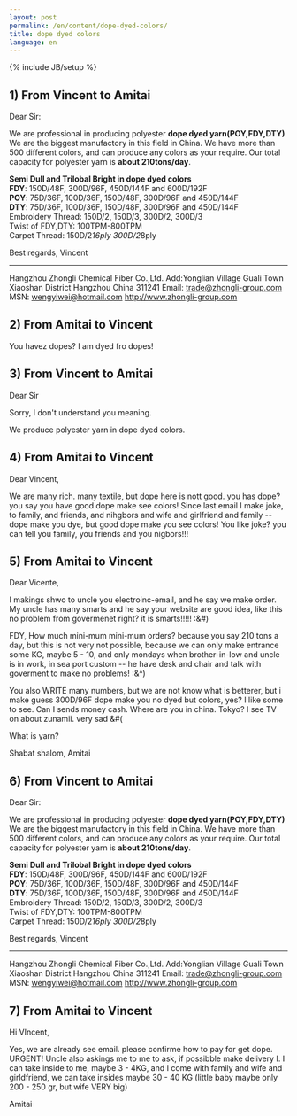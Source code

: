 ```yaml
---
layout: post
permalink: /en/content/dope-dyed-colors/
title: dope dyed colors
language: en
---
```

{% include JB/setup %}

## 1) From Vincent to Amitai
Dear Sir:

We are professional in producing polyester **dope dyed yarn(POY,FDY,DTY)**
We are the biggest manufactory in this field in China.
We have more than 500 different colors, and can produce any colors as your require.
Our total capacity for polyester yarn is **about 210tons/day**.

**Semi Dull and Trilobal Bright in dope dyed colors** <br />
**FDY**:   150D/48F, 300D/96F, 450D/144F and 600D/192F <br />
**POY**:    75D/36F, 100D/36F, 150D/48F, 300D/96F and 450D/144F <br />
**DTY**:    75D/36F, 100D/36F, 150D/48F, 300D/96F and 450D/144F <br />
Embroidery Thread: 150D/2, 150D/3, 300D/2, 300D/3 <br />
Twist of FDY,DTY: 100TPM-800TPM <br />
Carpet Thread: 150D/2*16ply  300D/2*8ply <br />

Best regards,
Vincent

-------------------------------------
Hangzhou Zhongli Chemical Fiber Co.,Ltd.
Add:Yonglian Village Guali Town Xiaoshan District Hangzhou China 311241
Email: trade@zhongli-group.com     MSN: wengyiwei@hotmail.com
http://www.zhongli-group.com

## 2) From Amitai to Vincent
You havez dopes? I am dyed fro dopes!

## 3) From Vincent to Amitai
Dear Sir

Sorry, I don't understand you meaning.

We produce polyester yarn in dope dyed colors.

## 4) From Amitai to Vincent
Dear Vincent,

We are many rich. many textile, but dope here is nott good. you has dope? you say you have good dope make see colors!
Since last email I make joke, to family, and friends, and  nihgbors and wife and girlfriend and family -- dope make you dye, but good dope make you see colors! You like joke? you can tell you family, you friends and you nigbors!!!

## 5) From Amitai to Vincent
Dear Vicente,

I makings shwo to uncle you electroinc-email, and he say we make order. My uncle has many smarts and he say your website are good idea, like this no problem from govermenet right? it is smarts!!!!! :&#)

FDY, How much mini-mum mini-mum orders? because you say 210 tons a day, but this is not very not possible, because we can only make entrance some KG, maybe 5 - 10, and only mondays when brother-in-low and uncle is in work, in sea port custom -- he have desk and chair and talk with goverment to make no problems! :&^)

You also WRITE many numbers, but we are not know what is betterer, but i make guess 300D/96F dope make you no dyed but colors, yes? I like some to see. Can I sends money cash. Where are you in china. Tokyo? I see TV on about zunamii. very sad &#(

What is yarn?

Shabat shalom,
Amitai

## 6) From Vincent to Amitai
Dear Sir:

We are professional in producing polyester **dope dyed yarn(POY,FDY,DTY)**
We are the biggest manufactory in this field in China.
We have more than 500 different colors, and can produce any colors as your require.
Our total capacity for polyester yarn is **about 210tons/day**.

**Semi Dull and Trilobal Bright in dope dyed colors** <br />
**FDY**:   150D/48F, 300D/96F, 450D/144F and 600D/192F <br />
**POY**:    75D/36F, 100D/36F, 150D/48F, 300D/96F and 450D/144F <br />
**DTY**:    75D/36F, 100D/36F, 150D/48F, 300D/96F and 450D/144F <br />
Embroidery Thread: 150D/2, 150D/3, 300D/2, 300D/3 <br />
Twist of FDY,DTY: 100TPM-800TPM <br />
Carpet Thread: 150D/2*16ply  300D/2*8ply <br />

Best regards,
Vincent

-------------------------------------
Hangzhou Zhongli Chemical Fiber Co.,Ltd.
Add:Yonglian Village Guali Town Xiaoshan District Hangzhou China 311241
Email: trade@zhongli-group.com     MSN: wengyiwei@hotmail.com
http://www.zhongli-group.com

## 7) From Amitai to Vincent
Hi VIncent,

Yes, we are already see email. please confirme how to pay for get dope. URGENT! Uncle also askings me to me to ask, if possibble make delivery I. I can take inside to me, maybe 3 - 4KG, and I come with family and wife and girldfriend, we can take insides maybe 30 - 40 KG (little baby maybe only 200 - 250 gr, but wife VERY big)

Amitai
